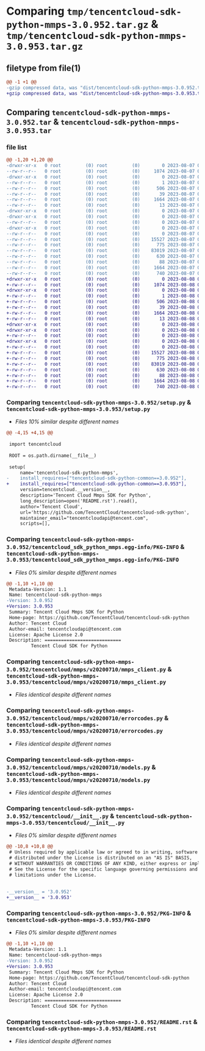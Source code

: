 # Comparing `tmp/tencentcloud-sdk-python-mmps-3.0.952.tar.gz` & `tmp/tencentcloud-sdk-python-mmps-3.0.953.tar.gz`

## filetype from file(1)

```diff
@@ -1 +1 @@
-gzip compressed data, was "dist/tencentcloud-sdk-python-mmps-3.0.952.tar", last modified: Mon Aug  7 08:57:48 2023, max compression
+gzip compressed data, was "dist/tencentcloud-sdk-python-mmps-3.0.953.tar", last modified: Tue Aug  8 00:28:41 2023, max compression
```

## Comparing `tencentcloud-sdk-python-mmps-3.0.952.tar` & `tencentcloud-sdk-python-mmps-3.0.953.tar`

### file list

```diff
@@ -1,20 +1,20 @@
-drwxr-xr-x   0 root         (0) root         (0)        0 2023-08-07 08:57:48.000000 tencentcloud-sdk-python-mmps-3.0.952/
--rw-r--r--   0 root         (0) root         (0)     1074 2023-08-07 08:57:48.000000 tencentcloud-sdk-python-mmps-3.0.952/setup.py
-drwxr-xr-x   0 root         (0) root         (0)        0 2023-08-07 08:57:48.000000 tencentcloud-sdk-python-mmps-3.0.952/tencentcloud_sdk_python_mmps.egg-info/
--rw-r--r--   0 root         (0) root         (0)        1 2023-08-07 08:57:48.000000 tencentcloud-sdk-python-mmps-3.0.952/tencentcloud_sdk_python_mmps.egg-info/dependency_links.txt
--rw-r--r--   0 root         (0) root         (0)      506 2023-08-07 08:57:48.000000 tencentcloud-sdk-python-mmps-3.0.952/tencentcloud_sdk_python_mmps.egg-info/SOURCES.txt
--rw-r--r--   0 root         (0) root         (0)       39 2023-08-07 08:57:48.000000 tencentcloud-sdk-python-mmps-3.0.952/tencentcloud_sdk_python_mmps.egg-info/requires.txt
--rw-r--r--   0 root         (0) root         (0)     1664 2023-08-07 08:57:48.000000 tencentcloud-sdk-python-mmps-3.0.952/tencentcloud_sdk_python_mmps.egg-info/PKG-INFO
--rw-r--r--   0 root         (0) root         (0)       13 2023-08-07 08:57:48.000000 tencentcloud-sdk-python-mmps-3.0.952/tencentcloud_sdk_python_mmps.egg-info/top_level.txt
-drwxr-xr-x   0 root         (0) root         (0)        0 2023-08-07 08:57:48.000000 tencentcloud-sdk-python-mmps-3.0.952/tencentcloud/
-drwxr-xr-x   0 root         (0) root         (0)        0 2023-08-07 08:57:48.000000 tencentcloud-sdk-python-mmps-3.0.952/tencentcloud/mmps/
--rw-r--r--   0 root         (0) root         (0)        0 2023-08-07 08:57:48.000000 tencentcloud-sdk-python-mmps-3.0.952/tencentcloud/mmps/__init__.py
-drwxr-xr-x   0 root         (0) root         (0)        0 2023-08-07 08:57:48.000000 tencentcloud-sdk-python-mmps-3.0.952/tencentcloud/mmps/v20200710/
--rw-r--r--   0 root         (0) root         (0)        0 2023-08-07 08:57:48.000000 tencentcloud-sdk-python-mmps-3.0.952/tencentcloud/mmps/v20200710/__init__.py
--rw-r--r--   0 root         (0) root         (0)    15527 2023-08-07 08:57:48.000000 tencentcloud-sdk-python-mmps-3.0.952/tencentcloud/mmps/v20200710/mmps_client.py
--rw-r--r--   0 root         (0) root         (0)      775 2023-08-07 08:57:48.000000 tencentcloud-sdk-python-mmps-3.0.952/tencentcloud/mmps/v20200710/errorcodes.py
--rw-r--r--   0 root         (0) root         (0)    83019 2023-08-07 08:57:48.000000 tencentcloud-sdk-python-mmps-3.0.952/tencentcloud/mmps/v20200710/models.py
--rw-r--r--   0 root         (0) root         (0)      630 2023-08-07 08:57:48.000000 tencentcloud-sdk-python-mmps-3.0.952/tencentcloud/__init__.py
--rw-r--r--   0 root         (0) root         (0)       88 2023-08-07 08:57:48.000000 tencentcloud-sdk-python-mmps-3.0.952/setup.cfg
--rw-r--r--   0 root         (0) root         (0)     1664 2023-08-07 08:57:48.000000 tencentcloud-sdk-python-mmps-3.0.952/PKG-INFO
--rw-r--r--   0 root         (0) root         (0)      740 2023-08-07 08:57:48.000000 tencentcloud-sdk-python-mmps-3.0.952/README.rst
+drwxr-xr-x   0 root         (0) root         (0)        0 2023-08-08 00:28:41.000000 tencentcloud-sdk-python-mmps-3.0.953/
+-rw-r--r--   0 root         (0) root         (0)     1074 2023-08-08 00:28:41.000000 tencentcloud-sdk-python-mmps-3.0.953/setup.py
+drwxr-xr-x   0 root         (0) root         (0)        0 2023-08-08 00:28:41.000000 tencentcloud-sdk-python-mmps-3.0.953/tencentcloud_sdk_python_mmps.egg-info/
+-rw-r--r--   0 root         (0) root         (0)        1 2023-08-08 00:28:41.000000 tencentcloud-sdk-python-mmps-3.0.953/tencentcloud_sdk_python_mmps.egg-info/dependency_links.txt
+-rw-r--r--   0 root         (0) root         (0)      506 2023-08-08 00:28:41.000000 tencentcloud-sdk-python-mmps-3.0.953/tencentcloud_sdk_python_mmps.egg-info/SOURCES.txt
+-rw-r--r--   0 root         (0) root         (0)       39 2023-08-08 00:28:41.000000 tencentcloud-sdk-python-mmps-3.0.953/tencentcloud_sdk_python_mmps.egg-info/requires.txt
+-rw-r--r--   0 root         (0) root         (0)     1664 2023-08-08 00:28:41.000000 tencentcloud-sdk-python-mmps-3.0.953/tencentcloud_sdk_python_mmps.egg-info/PKG-INFO
+-rw-r--r--   0 root         (0) root         (0)       13 2023-08-08 00:28:41.000000 tencentcloud-sdk-python-mmps-3.0.953/tencentcloud_sdk_python_mmps.egg-info/top_level.txt
+drwxr-xr-x   0 root         (0) root         (0)        0 2023-08-08 00:28:41.000000 tencentcloud-sdk-python-mmps-3.0.953/tencentcloud/
+drwxr-xr-x   0 root         (0) root         (0)        0 2023-08-08 00:28:41.000000 tencentcloud-sdk-python-mmps-3.0.953/tencentcloud/mmps/
+-rw-r--r--   0 root         (0) root         (0)        0 2023-08-08 00:28:41.000000 tencentcloud-sdk-python-mmps-3.0.953/tencentcloud/mmps/__init__.py
+drwxr-xr-x   0 root         (0) root         (0)        0 2023-08-08 00:28:41.000000 tencentcloud-sdk-python-mmps-3.0.953/tencentcloud/mmps/v20200710/
+-rw-r--r--   0 root         (0) root         (0)        0 2023-08-08 00:28:41.000000 tencentcloud-sdk-python-mmps-3.0.953/tencentcloud/mmps/v20200710/__init__.py
+-rw-r--r--   0 root         (0) root         (0)    15527 2023-08-08 00:28:41.000000 tencentcloud-sdk-python-mmps-3.0.953/tencentcloud/mmps/v20200710/mmps_client.py
+-rw-r--r--   0 root         (0) root         (0)      775 2023-08-08 00:28:41.000000 tencentcloud-sdk-python-mmps-3.0.953/tencentcloud/mmps/v20200710/errorcodes.py
+-rw-r--r--   0 root         (0) root         (0)    83019 2023-08-08 00:28:41.000000 tencentcloud-sdk-python-mmps-3.0.953/tencentcloud/mmps/v20200710/models.py
+-rw-r--r--   0 root         (0) root         (0)      630 2023-08-08 00:28:41.000000 tencentcloud-sdk-python-mmps-3.0.953/tencentcloud/__init__.py
+-rw-r--r--   0 root         (0) root         (0)       88 2023-08-08 00:28:41.000000 tencentcloud-sdk-python-mmps-3.0.953/setup.cfg
+-rw-r--r--   0 root         (0) root         (0)     1664 2023-08-08 00:28:41.000000 tencentcloud-sdk-python-mmps-3.0.953/PKG-INFO
+-rw-r--r--   0 root         (0) root         (0)      740 2023-08-08 00:28:41.000000 tencentcloud-sdk-python-mmps-3.0.953/README.rst
```

### Comparing `tencentcloud-sdk-python-mmps-3.0.952/setup.py` & `tencentcloud-sdk-python-mmps-3.0.953/setup.py`

 * *Files 10% similar despite different names*

```diff
@@ -4,15 +4,15 @@
 
 import tencentcloud
 
 ROOT = os.path.dirname(__file__)
 
 setup(
     name='tencentcloud-sdk-python-mmps',
-    install_requires=["tencentcloud-sdk-python-common==3.0.952"],
+    install_requires=["tencentcloud-sdk-python-common==3.0.953"],
     version=tencentcloud.__version__,
     description='Tencent Cloud Mmps SDK for Python',
     long_description=open('README.rst').read(),
     author='Tencent Cloud',
     url='https://github.com/TencentCloud/tencentcloud-sdk-python',
     maintainer_email="tencentcloudapi@tencent.com",
     scripts=[],
```

### Comparing `tencentcloud-sdk-python-mmps-3.0.952/tencentcloud_sdk_python_mmps.egg-info/PKG-INFO` & `tencentcloud-sdk-python-mmps-3.0.953/tencentcloud_sdk_python_mmps.egg-info/PKG-INFO`

 * *Files 0% similar despite different names*

```diff
@@ -1,10 +1,10 @@
 Metadata-Version: 1.1
 Name: tencentcloud-sdk-python-mmps
-Version: 3.0.952
+Version: 3.0.953
 Summary: Tencent Cloud Mmps SDK for Python
 Home-page: https://github.com/TencentCloud/tencentcloud-sdk-python
 Author: Tencent Cloud
 Author-email: tencentcloudapi@tencent.com
 License: Apache License 2.0
 Description: ============================
         Tencent Cloud SDK for Python
```

### Comparing `tencentcloud-sdk-python-mmps-3.0.952/tencentcloud/mmps/v20200710/mmps_client.py` & `tencentcloud-sdk-python-mmps-3.0.953/tencentcloud/mmps/v20200710/mmps_client.py`

 * *Files identical despite different names*

### Comparing `tencentcloud-sdk-python-mmps-3.0.952/tencentcloud/mmps/v20200710/errorcodes.py` & `tencentcloud-sdk-python-mmps-3.0.953/tencentcloud/mmps/v20200710/errorcodes.py`

 * *Files identical despite different names*

### Comparing `tencentcloud-sdk-python-mmps-3.0.952/tencentcloud/mmps/v20200710/models.py` & `tencentcloud-sdk-python-mmps-3.0.953/tencentcloud/mmps/v20200710/models.py`

 * *Files identical despite different names*

### Comparing `tencentcloud-sdk-python-mmps-3.0.952/tencentcloud/__init__.py` & `tencentcloud-sdk-python-mmps-3.0.953/tencentcloud/__init__.py`

 * *Files 0% similar despite different names*

```diff
@@ -10,8 +10,8 @@
 # Unless required by applicable law or agreed to in writing, software
 # distributed under the License is distributed on an "AS IS" BASIS,
 # WITHOUT WARRANTIES OR CONDITIONS OF ANY KIND, either express or implied.
 # See the License for the specific language governing permissions and
 # limitations under the License.
 
 
-__version__ = '3.0.952'
+__version__ = '3.0.953'
```

### Comparing `tencentcloud-sdk-python-mmps-3.0.952/PKG-INFO` & `tencentcloud-sdk-python-mmps-3.0.953/PKG-INFO`

 * *Files 0% similar despite different names*

```diff
@@ -1,10 +1,10 @@
 Metadata-Version: 1.1
 Name: tencentcloud-sdk-python-mmps
-Version: 3.0.952
+Version: 3.0.953
 Summary: Tencent Cloud Mmps SDK for Python
 Home-page: https://github.com/TencentCloud/tencentcloud-sdk-python
 Author: Tencent Cloud
 Author-email: tencentcloudapi@tencent.com
 License: Apache License 2.0
 Description: ============================
         Tencent Cloud SDK for Python
```

### Comparing `tencentcloud-sdk-python-mmps-3.0.952/README.rst` & `tencentcloud-sdk-python-mmps-3.0.953/README.rst`

 * *Files identical despite different names*

